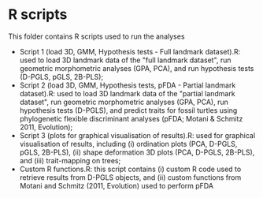 # R scripts
This folder contains R scripts used to run the analyses

- Script 1 (load 3D, GMM, Hypothesis tests - Full landmark dataset).R: used to load 3D landmark data of the "full landmark dataset", run geometric morphometric analyses (GPA, PCA), and run hypothesis tests (D-PGLS, pGLS, 2B-PLS);
- Script 2 (load 3D, GMM, Hypothesis tests, pFDA - Partial landmark dataset).R: used to load 3D landmark data of the "partial landmark dataset", run geometric morphometric analyses (GPA, PCA), run hypothesis tests (D-PGLS), and predict traits for fossil turtles using phylogenetic flexible discriminant analyses (pFDA; Motani & Schmitz 2011, Evolution);
- Script 3 (plots for graphical visualisation of results).R: used for graphical visualisation of results, including (i) ordination plots (PCA, D-PGLS, pGLS, 2B-PLS), (ii) shape deformation 3D plots (PCA, D-PGLS, 2B-PLS), and (iii) trait-mapping on trees;
- Custom R functions.R: this script contains (i) custom R code used to retrieve results from D-PGLS objects, and (ii) custom functions from Motani and Schmitz (2011, Evolution) used to perform pFDA